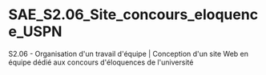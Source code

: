 # SAE_S2.06_Site_concours_eloquence_USPN
S2.06 - Organisation d'un travail d'équipe | Conception d'un site Web en équipe dédié aux concours d'éloquences de l'université

